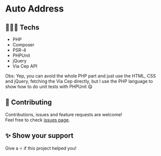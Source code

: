 # Auto Address

## 👨🏻‍💻 Techs

* PHP
* Composer
* PSR-4
* PHPUnit
* jQuery
* Via Cep API

Obs: Yep, you can avoid the whole PHP part and just use the HTML, CSS and jQuery, fetching the Via Cep directly, but I use the PHP language to show how to do unit tests with PHPUnit 😋

## 🤝 Contributing

Contributions, issues and feature requests are welcome!<br />Feel free to check [issues page](https://github.com/gsttvlima/auto-address/issues).

## ✨ Show your support

Give a ⭐️ if this project helped you!

